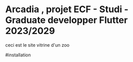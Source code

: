# Arcadia , projet ECF - Studi - Graduate developper Flutter 2023/2029

ceci est le site vitrine d'un zoo 

#installation

